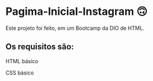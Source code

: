 # Pagima-Inicial-Instagram 🙃
Este projeto foi feito, em um Bootcamp da DIO de HTML.

## Os requisitos são:

 HTML básico

 CSS básico

